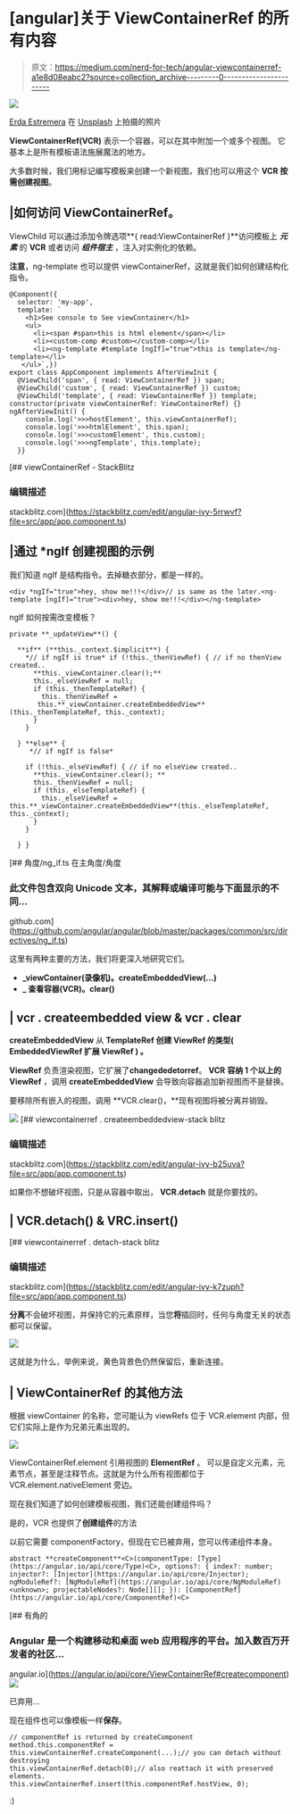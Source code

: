 # [angular]关于 ViewContainerRef 的所有内容

> 原文：<https://medium.com/nerd-for-tech/angular-viewcontainerref-a1e8d08eabc2?source=collection_archive---------0----------------------->

![](img/0a02bdea84df7afc8d76afd98c06dc90.png)

[Erda Estremera](https://unsplash.com/@erdaest?utm_source=medium&utm_medium=referral) 在 [Unsplash](https://unsplash.com?utm_source=medium&utm_medium=referral) 上拍摄的照片

**ViewContainerRef(VCR)** 表示一个容器，可以在其中附加一个或多个视图。
它基本上是所有模板语法施展魔法的地方。

大多数时候，我们用标记编写模板来创建一个新视图，我们也可以用这个 **VCR 按需创建视图**。

## **|如何访问 ViewContainerRef。**

ViewChild 可以通过添加令牌选项**{ read:ViewContainerRef }**访问模板上 ***元素*** 的 **VCR** 或者访问 ***组件宿主*** ，注入对实例化的依赖。

**注意**，ng-template 也可以提供 viewContainerRef，这就是我们如何创建结构化指令。

```
@Component({
  selector: 'my-app',
  template: `
    <h1>See console to See viewContainer</h1>
    <ul>
      <li><span #span>this is html element</span></li>
      <li><custom-comp #custom></custom-comp></li>
      <li><ng-template #template [ngIf]="true">this is template</ng-template></li>
   </ul>`,})
export class AppComponent implements AfterViewInit {
  @ViewChild('span', { read: ViewContainerRef }) span;
  @ViewChild('custom', { read: ViewContainerRef }) custom;
  @ViewChild('template', { read: ViewContainerRef }) template; constructor(private viewContainerRef: ViewContainerRef) {} ngAfterViewInit() {
    console.log('>>>hostElement', this.viewContainerRef);
    console.log('>>>htmlElement', this.span);
    console.log('>>>customElement', this.custom);
    console.log('>>>ngTemplate', this.template);
  }}
```

[](https://stackblitz.com/edit/angular-ivy-5rrwvf?file=src/app/app.component.ts) [## viewContainerRef - StackBlitz

### 编辑描述

stackblitz.com](https://stackblitz.com/edit/angular-ivy-5rrwvf?file=src/app/app.component.ts) 

## |通过 ***ngIf** 创建视图的示例

我们知道 ngIf 是结构指令。去掉糖衣部分，都是一样的。

```
<div *ngIf="true">hey, show me!!!</div>// is same as the later.<ng-template [ngIf]="true"><div>hey, show me!!!</div></ng-template>
```

ngIf 如何按需改变模板？

```
private **_updateView**() {  

  **if** (**this._context.$implicit**) { 
    *// if ngIf is true* if (!this._thenViewRef) { // if no thenView created..       
      **this._viewContainer.clear();**
      this._elseViewRef = null;
      if (this._thenTemplateRef) {          
        this._thenViewRef =            
       this.**_viewContainer.createEmbeddedView**(this._thenTemplateRef, this._context);        
      }      
    }

  } **else** {  
     *// if ngIf is false*

    if (!this._elseViewRef) { // if no elseView created..
      **this._viewContainer.clear(); **       
      this._thenViewRef = null;        
      if (this._elseTemplateRef) {          
        this._elseViewRef =              this.**_viewContainer.createEmbeddedView**(this._elseTemplateRef, this._context);        
      }      
    }

  } }
```

[](https://github.com/angular/angular/blob/master/packages/common/src/directives/ng_if.ts) [## 角度/ng_if.ts 在主角度/角度

### 此文件包含双向 Unicode 文本，其解释或编译可能与下面显示的不同…

github.com](https://github.com/angular/angular/blob/master/packages/common/src/directives/ng_if.ts) 

这里有两种主要的方法，我们将更深入地研究它们。

*   **_viewContainer(录像机)。createEmbeddedView(…)**
*   **_ 查看容器(VCR)。clear()**

## | vcr . createembedded view & vcr . clear

**createEmbeddedView** 从 **TemplateRef 创建 **ViewRef 的类型(** EmbeddedViewRef 扩展 ViewRef **)** 。**

**ViewRef** 负责渲染视图，它扩展了**changededetorref**。
**VCR** **容纳 1 个以上的 ViewRef** ，调用 **createEmbeddedView** 会导致向容器追加新视图而不是替换。

要移除所有嵌入的视图，调用 **VCR.clear()，**现有视图将被分离并销毁。

![](img/93fe2b2372374aea3c410c5cdd405947.png)[](https://stackblitz.com/edit/angular-ivy-b25uva?file=src/app/app.component.ts) [## viewcontainerref . createembeddedview-stack blitz

### 编辑描述

stackblitz.com](https://stackblitz.com/edit/angular-ivy-b25uva?file=src/app/app.component.ts) 

如果你不想破坏视图，只是从容器中取出， **VCR.detach** 就是你要找的。

## | VCR.detach() & VRC.insert()

[](https://stackblitz.com/edit/angular-ivy-k7zuph?file=src/app/app.component.ts) [## viewcontainerref . detach-stack blitz

### 编辑描述

stackblitz.com](https://stackblitz.com/edit/angular-ivy-k7zuph?file=src/app/app.component.ts) 

**分离**不会破坏视图，并保持它的元素原样，当您**将**插回时，任何与角度无关的状态都可以保留。

![](img/d3342a2f1dc6e528568a61d7423b1806.png)

这就是为什么，举例来说，黄色背景色仍然保留后，重新连接。

## | ViewContainerRef 的其他方法

根据 viewContainer 的名称，您可能认为 viewRefs 位于 VCR.element 内部，但它们实际上是作为兄弟元素出现的。

![](img/09377dfe7a41e39d9730defe16e7e5d3.png)

ViewContainerRef.element 引用视图的 **ElementRef** 。
可以是自定义元素，元素节点，甚至是注释节点。这就是为什么所有视图都位于 VCR.element.nativeElement 旁边。

现在我们知道了如何创建模板视图，我们还能创建组件吗？

是的，VCR 也提供了**创建组件**的方法

以前它需要 componentFactory，但现在它已被弃用，您可以传递组件本身。

```
abstract **createComponent**<C>(componentType: [Type](https://angular.io/api/core/Type)<C>, options?: { index?: number; injector?: [Injector](https://angular.io/api/core/Injector); ngModuleRef?: [NgModuleRef](https://angular.io/api/core/NgModuleRef)<unknown>; projectableNodes?: Node[][]; }): [ComponentRef](https://angular.io/api/core/ComponentRef)<C>
```

 [## 有角的

### Angular 是一个构建移动和桌面 web 应用程序的平台。加入数百万开发者的社区…

angular.io](https://angular.io/api/core/ViewContainerRef#createcomponent) ![](img/714fd6fd062e33b554af13ad0d376030.png)

已弃用…

现在组件也可以像模板一样**保存**。

```
// componentRef is returned by createComponent method.this.componentRef = this.viewContainerRef.createComponent(...);// you can detach without destroying
this.viewContainerRef.detach(0);// also reattach it with preserved elements.
this.viewContainerRef.insert(this.componentRef.hostView, 0);
```

:)